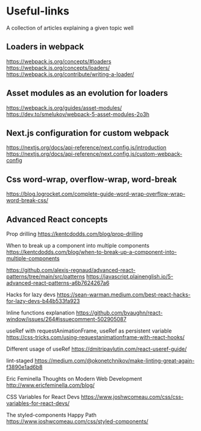 # Useful-links
A collection of articles explaining a given topic well

## Loaders in webpack
https://webpack.js.org/concepts/#loaders  
https://webpack.js.org/concepts/loaders/  
https://webpack.js.org/contribute/writing-a-loader/  
## Asset modules as an evolution for loaders
https://webpack.js.org/guides/asset-modules/  
https://dev.to/smelukov/webpack-5-asset-modules-2o3h
## Next.js configuration for custom webpack
https://nextjs.org/docs/api-reference/next.config.js/introduction  
https://nextjs.org/docs/api-reference/next.config.js/custom-webpack-config



## Css word-wrap, overflow-wrap, word-break
https://blog.logrocket.com/complete-guide-word-wrap-overflow-wrap-word-break-css/

## Advanced React concepts
Prop drilling
https://kentcdodds.com/blog/prop-drilling

When to break up a component into multiple components
https://kentcdodds.com/blog/when-to-break-up-a-component-into-multiple-components

https://github.com/alexis-regnaud/advanced-react-patterns/tree/main/src/patterns
https://javascript.plainenglish.io/5-advanced-react-patterns-a6b7624267a6

Hacks for lazy devs
https://sean-warman.medium.com/best-react-hacks-for-lazy-devs-b44b533fa923

Inline functions explanation
https://github.com/bvaughn/react-window/issues/264#issuecomment-502905087

useRef with requestAnimationFrame, useRef as persistent variable
https://css-tricks.com/using-requestanimationframe-with-react-hooks/

Different usage of useRef https://dmitripavlutin.com/react-useref-guide/

lint-staged https://medium.com/@okonetchnikov/make-linting-great-again-f3890e1ad6b8

Eric Feminella
Thoughts on Modern Web Development http://www.ericfeminella.com/blog/

CSS Variables for React Devs https://www.joshwcomeau.com/css/css-variables-for-react-devs/

The styled-components Happy Path https://www.joshwcomeau.com/css/styled-components/
